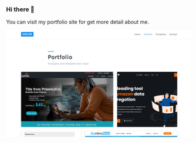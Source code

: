 ### Hi there 👋

You can visit my portfolio site for get more detail about me.

<!--
**Cardoso-topdev/Cardoso-topdev** is a ✨ _special_ ✨ repository because its `README.md` (this file) appears on your GitHub profile.

Here are some ideas to get you started:

- 🔭 I’m currently working on ...
- 🌱 I’m currently learning ...
- 👯 I’m looking to collaborate on ...
- 🤔 I’m looking for help with ...
- 💬 Ask me about ...
- 📫 How to reach me: ...
- 😄 Pronouns: ...
- ⚡ Fun fact: ...
-->
<div align="center">
  <a href="https://portfolio-c3e28.netlify.app">
    <img
      alt="Learn the smart, efficient way to test any JavaScript application."
      src="imgs/portfolio2.png"
    />
  </a>
</div>